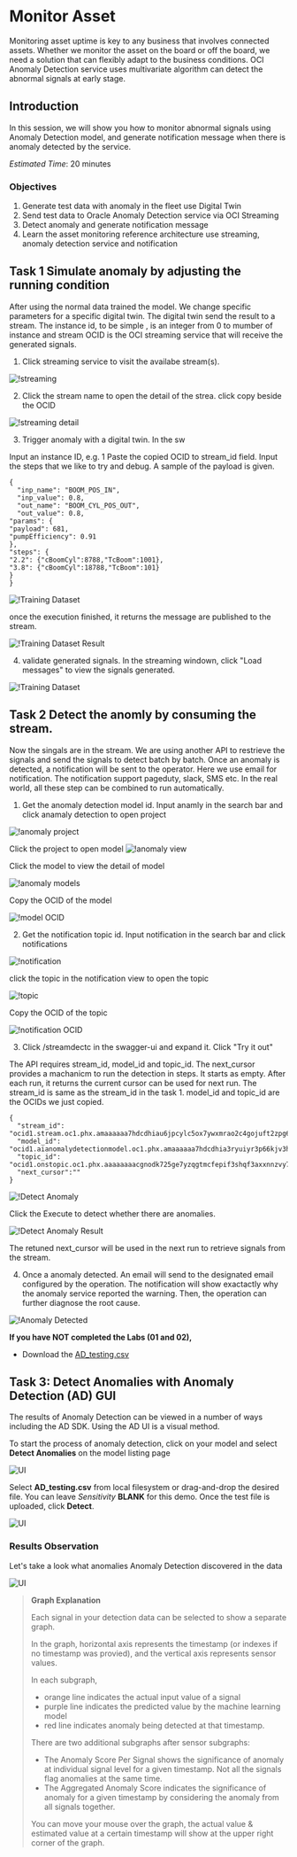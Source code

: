 # Monitor Asset

Monitoring asset uptime is key to any business that involves connected assets. Whether we monitor the asset on the board or off the board, we need a solution that can flexibly adapt to the business conditions. OCI Anomaly Detection service uses multivariate algorithm can detect the abnormal signals at early stage.


## Introduction
In this session, we will show you how to monitor abnormal signals using Anomaly Detection model, and generate notification message when there is anomaly detected by the service.

*Estimated Time*: 20 minutes


### Objectives
1. Generate test data with anomaly in the fleet use Digital Twin
2. Send test data to Oracle Anomaly Detection service via OCI Streaming
3. Detect anomaly and generate notification message 
4. Learn the asset monitoring reference architecture use streaming, anomaly detection service and notification


## Task 1 Simulate anomaly by adjusting the running condition
After using the normal data trained the model. We change specific parameters for a specific digital twin. The digital twin send the result to a stream. The instance id, to be simple , is an integer from 0 to mumber of instance and stream OCID is the OCI streaming service that will receive the generated signals.

1. Click streaming service to visit the availabe stream(s).

![!streaming](./images/streaming.png)

2. Click the stream name to open the detail of the strea. click copy beside the OCID

![!streaming detail](./images/streaming-ocid.png)

3. Trigger anomaly with a digital twin. In the sw

Input an instance ID, e.g. 1
Paste the copied OCID to stream_id field.
Input the steps that we like to try and debug. A sample of the payload is given.

~~~
{
  "inp_name": "BOOM_POS_IN",
  "inp_value": 0.8,
  "out_name": "BOOM_CYL_POS_OUT",
  "out_value": 0.8,
"params": {
"payload": 681,
"pumpEfficiency": 0.91
},
"steps": {
"2.2": {"cBoomCyl":8788,"TcBoom":1001},
"3.8": {"cBoomCyl":18788,"TcBoom":101}
}
}

~~~
![!Training Dataset](./images/trigger-anomaly.png)

once the execution finished, it returns the message are published to the stream.

![!Training Dataset Result](./images/trigger-anomaly-res.png)


4. validate generated signals. In the streaming windown, click "Load messages" to view the signals generated.

![!Training Dataset](./images/streaming-validation.png)


## Task 2 Detect the anomly by consuming the stream.

Now the singals are in the stream. We are using another API to restrieve the signals and send the signals to detect batch by batch. Once an anomaly is detected, a notification will be sent to the operator. Here we use email for notification. The notification support pageduty, slack, SMS etc. In the real world, all these step can be combined to run automatically.

1. Get the anomaly detection model id. Input anamly in the search bar and click anamaly detection to open project

![!anomaly project](./images/anomaly-model.png)

Click the project to open model
![!anomaly view](./images/model-project.png)

Click the model to view the detail of model

![!anomaly models](./images/model-view.png)

Copy the OCID of the model

![!model OCID](./images/model-ocid.png)

2. Get the notification topic id. Input notification in the search bar and click notifications

![!notification](./images/notification.png)

click the topic in the notification view to open the topic

![!topic](./images/notification-view.png)

Copy the OCID of the topic

![!notification OCID](./images/notification-ocid.png)


3. Click /streamdectc in the swagger-ui and expand it. Click "Try it out"

The API requires stream_id, model_id and topic_id. The next_cursor provides a machanicm to run the detection in steps. It starts as empty. After each run, it returns the current cursor can be used for next run. The stream_id is same as the stream_id in the task 1. model_id and topic_id are the OCIDs we just copied.

~~~
{
  "stream_id": "ocid1.stream.oc1.phx.amaaaaaa7hdcdhiau6jpcylc5ox7ywxmrao2c4gojuft2zpg6sprkuj6rpuq",
  "model_id": "ocid1.aianomalydetectionmodel.oc1.phx.amaaaaaa7hdcdhia3ryuiyr3p66kjv3h6hye4fm7e3tbqbpuna6ztba6wjlq",
  "topic_id": "ocid1.onstopic.oc1.phx.aaaaaaaacgnodk725ge7yzqgtmcfepif3shqf3axxnnzvy77iyftmcv6p6kq",
  "next_cursor":""
}
~~~
![!Detect Anomaly](./images/detect-anomaly.png)

Click the Execute to detect whether there are anomalies.

![!Detect Anomaly Result](./images/detect-anomaly-res.png)

The retuned next_cursor will be used in the next run to retrieve signals from the stream.

4. Once a anomaly detected. An email will send to the designated email configured by the operation. The notification will show exactactly why the anomaly service reported the warning. Then, the operation can further diagnose the root cause.

![!Anomaly Detected](./images/anomaly-detected-notification.png)





**If you have NOT completed the Labs (01 and 02),**
- Download the [AD_testing.csv](https://objectstorage.us-ashburn-1.oraclecloud.com/p/L5-dC68rtjqN_oY1rqMqJs5vRa5Y0Rph12suyFhqaYN_2lvOlOp_vdCBZPh3OcOI/n/orasenatdpltintegration03/b/AD_bucket/o/AD_Testing.csv) 



## Task 3: Detect Anomalies with Anomaly Detection (AD) GUI



The results of Anomaly Detection can be viewed in a number of ways including the AD SDK. Using the AD UI is a visual method.

To start the process of anomaly detection, click on your model and select **Detect Anomalies** on the model listing page

![UI](./images/imageUI1.png " ")

Select  **AD_testing.csv** from local filesystem or drag-and-drop the desired file.
You can leave _Sensitivity_ **BLANK** for this demo. 
Once the test file is uploaded, click **Detect**.  

![UI](./images/imageUI2.png " ")


### Results Observation

Let's take a look what anomalies Anomaly Detection discovered in the data

![UI](./images/imageUI3.png " ")

>**Graph Explanation**
>
>Each signal in your detection data can be selected to show a separate graph.
>
>In the graph, horizontal axis represents the timestamp (or indexes if no timestamp was provied), and the vertical axis represents sensor values.
>
>In each subgraph, 
>- orange line indicates the actual input value of a signal
>- purple line indicates the predicted value by the machine learning model
>- red line indicates anomaly being detected at that timestamp.
>
>There are two additional subgraphs after sensor subgraphs:
> 
>- The Anomaly Score Per Signal shows the significance of anomaly at individual signal level for a given timestamp. Not all the signals flag anomalies at the same time.
>- The Aggregated Anomaly Score indicates the significance of anomaly for a given timestamp by considering the anomaly from all signals together.
>
>You can move your mouse over the graph, the actual value & estimated value at a certain timestamp will show at the upper right corner of the graph.